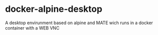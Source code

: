 # docker-alpine-desktop
A desktop envirunment based on alpine and MATE wich runs in a docker container with a WEB VNC
